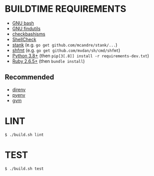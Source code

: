 # BUILDTIME REQUIREMENTS

* [GNU bash](https://www.gnu.org/software/bash/)
* [GNU findutils](https://www.gnu.org/software/findutils/)
* [checkbashisms](https://sourceforge.net/projects/checkbaskisms/)
* [ShellCheck](https://hackage.haskell.org/package/ShellCheck)
* [stank](https://github.com/mcandre/stank) (e.g. `go get github.com/mcandre/stank/...`)
* [shfmt](https://github.com/mvdan/sh) (e.g. `go get github.com/mvdan/sh/cmd/shfmt`)
* [Python 3.8+](https://www.python.org/) (then `pip[3[.8]] install -r requirements-dev.txt`)
* [Ruby 2.6.5+](https://www.ruby-lang.org/en/) (then `bundle install`)

## Recommended

* [direnv](https://direnv.net/)
* [pyenv](https://github.com/pyenv/pyenv)
* [gvm](https://github.com/moovweb/gvm)

# LINT

```console
$ ./build.sh lint
```

# TEST

```console
$ ./build.sh test
```
